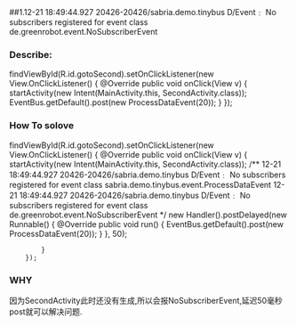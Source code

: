##1.12-21 18:49:44.927  20426-20426/sabria.demo.tinybus D/Event﹕ No subscribers registered for event class de.greenrobot.event.NoSubscriberEvent

### Describe:

findViewById(R.id.gotoSecond).setOnClickListener(new View.OnClickListener() {
            @Override
            public void onClick(View v) {
                startActivity(new Intent(MainActivity.this, SecondActivity.class));
                EventBus.getDefault().post(new ProcessDataEvent(20));
            }
        });
        
        
        
        
 
### How To solove

findViewById(R.id.gotoSecond).setOnClickListener(new View.OnClickListener() {
            @Override
            public void onClick(View v) {
                startActivity(new Intent(MainActivity.this, SecondActivity.class));
                /**
                 12-21 18:49:44.927  20426-20426/sabria.demo.tinybus D/Event﹕ No subscribers registered for event class sabria.demo.tinybus.event.ProcessDataEvent
                 12-21 18:49:44.927  20426-20426/sabria.demo.tinybus D/Event﹕ No subscribers registered for event class de.greenrobot.event.NoSubscriberEvent
                 */
                new Handler().postDelayed(new Runnable() {
                    @Override
                    public void run() {
                        EventBus.getDefault().post(new ProcessDataEvent(20));
                    }
                }, 50);

            }
        });
        
        
### WHY

因为SecondActivity此时还没有生成,所以会报NoSubscriberEvent,延迟50毫秒post就可以解决问题.









